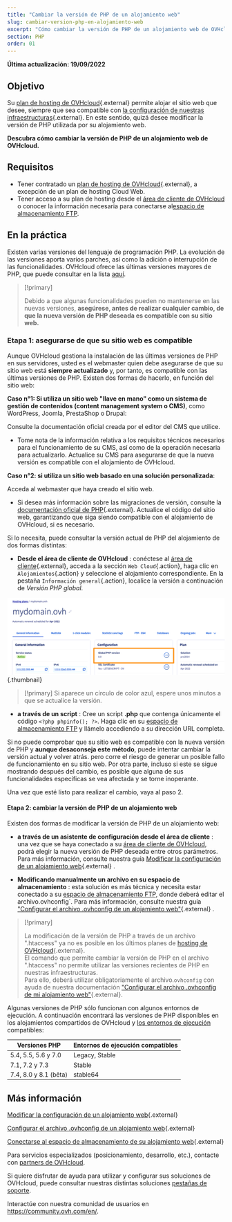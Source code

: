 ```yaml
---
title: "Cambiar la versión de PHP de un alojamiento web"
slug: cambiar-version-php-en-alojamiento-web
excerpt: "Cómo cambiar la versión de PHP de un alojamiento web de OVHcloud"
section: PHP
order: 01
---
```


**Última actualización: 19/09/2022**

## Objetivo

Su [plan de hosting de OVHcloud](https://www.ovhcloud.com/es-es/web-hosting/){.external} permite alojar el sitio web que desee, siempre que sea compatible con [la configuración de nuestras infraestructuras](https://webhosting-infos.hosting.ovh.net){.external}. En este sentido, quizá desee modificar la versión de PHP utilizada por su alojamiento web.

**Descubra cómo cambiar la versión de PHP de un alojamiento web de OVHcloud.**

## Requisitos

- Tener contratado un [plan de hosting de OVHcloud](https://www.ovhcloud.com/es-es/web-hosting/){.external}, a excepción de un plan de hosting Cloud Web.
- Tener acceso a su plan de hosting desde el [área de cliente de OVHcloud](https://www.ovh.com/auth/?action=gotomanager&from=https://www.ovh.es/&ovhSubsidiary=es) o conocer la información necesaria para conectarse al[espacio de almacenamiento FTP](https://docs.ovh.com/es/hosting/conexion-espacio-almacenamiento-ftp-alojamiento-web/). 

## En la práctica

Existen varias versiones del lenguaje de programación PHP. La evolución de las versiones aporta varios parches, así como la adición o interrupción de las funcionalidades. OVHcloud ofrece las últimas versiones mayores de PHP, que puede consultar en la lista [aquí](https://www.ovhcloud.com/es-es/web-hosting/uc-programming-language/). 

> [!primary]
>
> Debido a que algunas funcionalidades pueden no mantenerse en las nuevas versiones, **asegúrese, antes de realizar cualquier cambio, de que la nueva versión de PHP deseada es compatible con su sitio web.**
>

### Etapa 1: asegurarse de que su sitio web es compatible

Aunque OVHcloud gestiona la instalación de las últimas versiones de PHP en sus servidores, usted es el webmaster quien debe asegurarse de que su sitio web está **siempre actualizado** y, por tanto, es compatible con las últimas versiones de PHP. Existen dos formas de hacerlo, en función del sitio web:

**Caso n°1: Si utiliza un sitio web "llave en mano" como un sistema de gestión de contenidos (content management system o CMS)**, como WordPress, Joomla, PrestaShop o Drupal: 

Consulte la documentación oficial creada por el editor del CMS que utilice.
- Tome nota de la información relativa a los requisitos técnicos necesarios para el funcionamiento de su CMS, así como de la operación necesaria para actualizarlo.
Actualice su CMS para asegurarse de que la nueva versión es compatible con el alojamiento de OVHcloud.

**Caso n°2: si utiliza un sitio web basado en una solución personalizada**: 

Acceda al webmaster que haya creado el sitio web.
- Si desea más información sobre las migraciones de versión, consulte la [documentación oficial de PHP](http://php.net/manual/en/appendices.php){.external}.
Actualice el código del sitio web, garantizando que siga siendo compatible con el alojamiento de OVHcloud, si es necesario.

Si lo necesita, puede consultar la versión actual de PHP del alojamiento de dos formas distintas:

- **Desde el área de cliente de OVHcloud** : conéctese al [área de cliente](https://www.ovh.com/auth/?action=gotomanager&from=https://www.ovh.es/&ovhSubsidiary=es){.external}, acceda a la sección `Web Cloud`{.action}, haga clic en `Alojamientos`{.action} y seleccione el alojamiento correspondiente. En la pestaña `Información general`{.action}, localice la versión a continuación de *Versión PHP global*. 

![phpversion](images/change-php-version-step1.png) {.thumbnail}

> [!primary]
Si aparece un círculo de color azul, espere unos minutos a que se actualice la versión.
>

- **a través de un script** : Cree un script **.php** que contenga únicamente el código `<?php phpinfo(); ?>`. Haga clic en su [espacio de almacenamiento FTP](https://docs.ovh.com/es/hosting/conexion-espacio-almacenamiento-ftp-alojamiento-web/) y llámelo accediendo a su dirección URL completa.

Si no puede comprobar que su sitio web es compatible con la nueva versión de PHP y **aunque desaconseja este método**, puede intentar cambiar la versión actual y volver atrás. pero corre el riesgo de generar un posible fallo de funcionamiento en su sitio web. Por otra parte, incluso si este se sigue mostrando después del cambio, es posible que alguna de sus funcionalidades específicas se vea afectada y se torne inoperante. 

Una vez que esté listo para realizar el cambio, vaya al paso 2.

#### Etapa 2: cambiar la versión de PHP de un alojamiento web

Existen dos formas de modificar la versión de PHP de un alojamiento web:

- **a través de un asistente de configuración desde el área de cliente** : una vez que se haya conectado a su [área de cliente de OVHcloud](https://www.ovh.com/auth/?action=gotomanager&from=https://www.ovh.es/&ovhSubsidiary=es), podrá elegir la nueva versión de PHP deseada entre otros parámetros. Para más información, consulte nuestra guía [Modificar la configuración de un alojamiento web](https://docs.ovh.com/es/hosting/cambiar_el_entorno_de_ejecucion_de_un_alojamiento/){.external} .

- **Modificando manualmente un archivo en su espacio de almacenamiento** : esta solución es más técnica y necesita estar conectado a su [espacio de almacenamiento FTP](https://docs.ovh.com/es/hosting/conexion-espacio-almacenamiento-ftp-alojamiento-web/), donde deberá editar el archivo.ovhconfig`. Para más información, consulte nuestra guía ["Configurar el archivo .ovhconfig de un alojamiento web"](https://docs.ovh.com/es/hosting/configurar-archivo-ovhconfig/){.external} .

> [!primary]
>
> La modificación de la versión de PHP a través de un archivo ".htaccess" ya no es posible en los últimos planes de [hosting de OVHcloud](https://www.ovhcloud.com/es-es/web-hosting/){.external}.<br>
> El comando que permite cambiar la versión de PHP en el archivo ".htaccess" no permite utilizar las versiones recientes de PHP en nuestras infraestructuras.<br>
> Para ello, deberá utilizar obligatoriamente el archivo.`ovhconfig` con ayuda de nuestra documentación ["Configurar el archivo .ovhconfig de mi alojamiento web"](https://docs.ovh.com/es/hosting/configurar-archivo-ovhconfig/){.external}.
>

Algunas versiones de PHP sólo funcionan con algunos entornos de ejecución. A continuación encontrará las versiones de PHP disponibles en los alojamientos compartidos de OVHcloud y [los entornos de ejecución](https://docs.ovh.com/es/hosting/cambiar_el_entorno_de_ejecucion_de_un_alojamiento/) compatibles:

|Versiones PHP|Entornos de ejecución compatibles|
|---|---|
|5.4, 5.5, 5.6 y 7.0|Legacy, Stable|
|7.1, 7.2 y 7.3|Stable|
|7.4, 8.0 y 8.1 (bêta)|stable64|

## Más información

[Modificar la configuración de un alojamiento web](https://docs.ovh.com/es/hosting/cambiar_el_entorno_de_ejecucion_de_un_alojamiento/){.external}

[Configurar el archivo .ovhconfig de un alojamiento web](https://docs.ovh.com/es/hosting/configurar-archivo-ovhconfig/){.external}

[Conectarse al espacio de almacenamiento de su alojamiento web](https://docs.ovh.com/es/hosting/conexion-espacio-almacenamiento-ftp-alojamiento-web/){.external}

Para servicios especializados (posicionamiento, desarrollo, etc.), contacte con [partners de OVHcloud](https://partner.ovhcloud.com/es-es/).

Si quiere disfrutar de ayuda para utilizar y configurar sus soluciones de OVHcloud, puede consultar nuestras distintas soluciones [pestañas de soporte](https://www.ovhcloud.com/es-es/support-levels/).

Interactúe con nuestra comunidad de usuarios en <https://community.ovh.com/en/>.